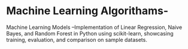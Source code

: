 # Machine Learning Algorithams-
Machine Learning Models –Implementation of Linear Regression, Naive Bayes, and Random Forest in Python using scikit-learn, showcasing training, evaluation, and comparison on sample datasets.
